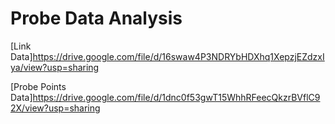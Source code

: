 # Probe Data Analysis

[Link Data]https://drive.google.com/file/d/16swaw4P3NDRYbHDXhq1XepzjEZdzxIya/view?usp=sharing

[Probe Points Data]https://drive.google.com/file/d/1dnc0f53gwT15WhhRFeecQkzrBVflC92X/view?usp=sharing
